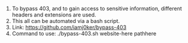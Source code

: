 1. To bypass 403, and to gain access to sensitive information, different headers and extensions are used.
2. This all can be automated via a bash script.
3. Link: https://github.com/iamj0ker/bypass-403
4. Command to use: ./bypass-403.sh website-here pathhere
